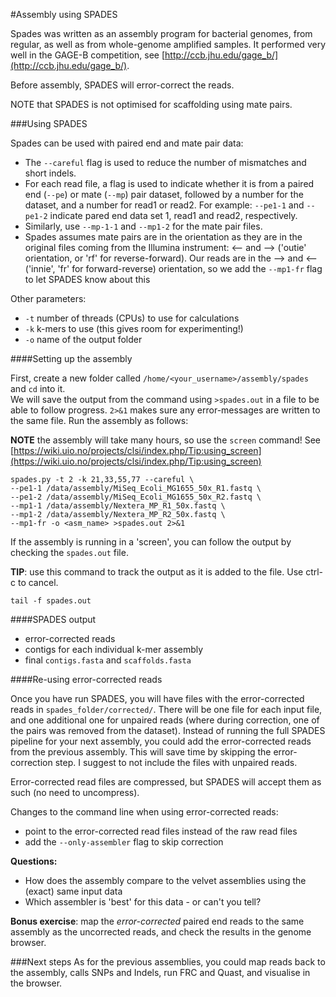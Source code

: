 #Assembly using SPADES

Spades was written as an assembly program for bacterial genomes, from regular, as well as from whole-genome amplified samples. It performed very well in the GAGE-B competition, see [http://ccb.jhu.edu/gage_b/](http://ccb.jhu.edu/gage_b/).

Before assembly, SPADES will error-correct the reads.

NOTE that SPADES is not optimised for scaffolding using mate pairs. 

###Using SPADES

Spades can be used with paired end and mate pair data:

* The `--careful` flag is used to reduce the number of mismatches and short indels. 
* For each read file, a flag is used to indicate whether it is from a paired end (`--pe`) or mate (`--mp`) pair dataset, followed by a number for the dataset, and a number for read1 or read2. For example: `--pe1-1` and `--pe1-2` indicate pared end data set 1, read1 and read2, respectively.
* Similarly, use `--mp-1-1` and `--mp1-2` for the mate pair files. 
* Spades assumes mate pairs are in the orientation as they are in the original files coming from the Illumina instrument: <-- and --> ('outie' orientation, or 'rf' for reverse-forward). Our reads are in the --> and <-- ('innie', 'fr' for forward-reverse) orientation, so we add the `--mp1-fr` flag to let SPADES know about this
  
Other parameters:

* `-t` number of threads (CPUs) to use for calculations
* `-k` k-mers to use (this gives room for experimenting!)
* `-o` name of the output folder

####Setting up the assembly

First, create a new folder called `/home/<your_username>/assembly/spades` and `cd` into it.  
We will save the output from the command using `>spades.out` in a file to be able to follow progress. `2>&1` makes sure any error-messages are written to the same file.
Run the assembly as follows:

**NOTE** the assembly will take many hours, so use the `screen` command! See [https://wiki.uio.no/projects/clsi/index.php/Tip:using_screen](https://wiki.uio.no/projects/clsi/index.php/Tip:using_screen)

```
spades.py -t 2 -k 21,33,55,77 --careful \
--pe1-1 /data/assembly/MiSeq_Ecoli_MG1655_50x_R1.fastq \
--pe1-2 /data/assembly/MiSeq_Ecoli_MG1655_50x_R2.fastq \
--mp1-1 /data/assembly/Nextera_MP_R1_50x.fastq \
--mp1-2 /data/assembly/Nextera_MP_R2_50x.fastq \
--mp1-fr -o <asm_name> >spades.out 2>&1
```

If the assembly is running in a 'screen', you can follow the output by checking the `spades.out` file.  

**TIP**: use this command to track the output as it is added to the file. Use ctrl-c to cancel.

```
tail -f spades.out
```

####SPADES output
* error-corrected reads
* contigs for each individual k-mer assembly
* final `contigs.fasta` and `scaffolds.fasta`

####Re-using error-corrected reads

Once you have run SPADES, you will have files with the error-corrected reads in `spades_folder/corrected/`. There will be one file for each input file, and one additional one for unpaired reads (where during correction, one of the pairs was removed from the dataset). Instead of running the full SPADES pipeline for your next assembly, you could add the error-corrected reads from the previous assembly. This will save time by skipping the error-correction step. I suggest to not include the files with unpaired reads.

Error-corrected read files are compressed, but SPADES will accept them as such (no need to uncompress).

Changes to the command line when using error-corrected reads:

* point to the error-corrected read files instead of the raw read files
* add the `--only-assembler` flag to skip correction


**Questions:**

* How does the assembly compare to the velvet assemblies using the (exact) same input data
* Which assembler is 'best' for this data - or can't you tell?

**Bonus exercise**: map the *error-corrected* paired end reads to the same assembly as the uncorrected reads, and check the results in the genome browser.

###Next steps
As for the previous assemblies, you could map reads back to the assembly, calls SNPs and Indels, run FRC and Quast, and visualise in the browser.

